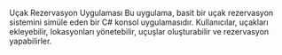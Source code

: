 Uçak Rezervasyon Uygulaması Bu uygulama, basit bir uçak rezervasyon sistemini simüle eden bir C# konsol uygulamasıdır. Kullanıcılar, uçakları ekleyebilir, lokasyonları yönetebilir, uçuşlar oluşturabilir ve rezervasyon yapabilirler.
